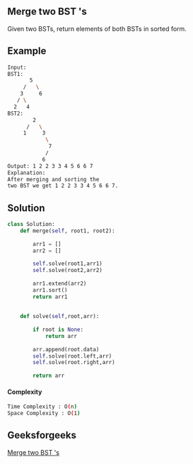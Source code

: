 ## Merge two BST 's

Given two BSTs, return elements of both BSTs in sorted form.




## Example 
```bash
Input:
BST1:
       5
     /   \
    3     6
   / \
  2   4  
BST2:
        2
      /   \
     1     3
            \
             7
            /
           6
Output: 1 2 2 3 3 4 5 6 6 7
Explanation: 
After merging and sorting the
two BST we get 1 2 2 3 3 4 5 6 6 7.

```
## Solution 

```python
class Solution:
    def merge(self, root1, root2):
        
        arr1 = []
        arr2 = []
        
        self.solve(root1,arr1)
        self.solve(root2,arr2)
        
        arr1.extend(arr2)
        arr1.sort()
        return arr1
        
        
    def solve(self,root,arr):
        
        if root is None:
            return arr
            
        arr.append(root.data)
        self.solve(root.left,arr)
        self.solve(root.right,arr)
        
        return arr
```
#### Complexity
```bash
Time Complexity : O(n)
Space Complexity : O(1)

```

## Geeksforgeeks
[Merge two BST 's](https://practice.geeksforgeeks.org/problems/merge-two-bst-s/1?page=1&difficulty[]=1&difficulty[]=2&company[]=Google&category[]=Tree&sortBy=submissions)
